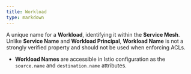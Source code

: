 ```yaml
---
title: Workload
type: markdown
---
```

A unique name for a **Workload**, identifying it within the **Service Mesh**.
Unlike **Service Name** and **Workload Principal**, **Workload Name** is not a strongly verified property and should not be used when enforcing ACLs.
  * **Workload Names** are accessible in Istio configuration as the `source.name` and `destination.name` attributes.
